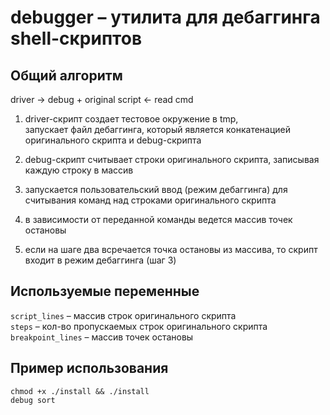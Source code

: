 # debugger – утилита для дебаггинга shell-скриптов

## Общий алгоритм

driver -> debug + original script <- read cmd

1. driver-скрипт создает тестовое окружение в tmp, <br />
   запускает файл дебаггинга, который является конкатенацией <br />
   оригинального скрипта и debug-скрипта

2. debug-скрипт считывает строки оригинального скрипта,
   записывая каждую строку в массив

3. запускается пользовательский ввод (режим дебаггинга)
   для считывания команд над строками оригинального скрипта

4. в зависимости от переданной команды ведется
   массив точек остановы

5. если на шаге два всречается точка остановы из массива,
   то скрипт входит в режим дебаггинга (шаг 3)

## Используемые переменные

`script_lines` – массив строк оригинального скрипта <br />
`steps` – кол-во пропускаемых строк оригинального скрипта <br />
`breakpoint_lines` – массив точек остановы

## Пример использования

`chmod +x ./install && ./install` <br />
`debug sort`
